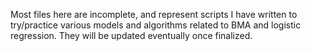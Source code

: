 Most files here are incomplete, and represent scripts I have written to try/practice various models and algorithms related to BMA and logistic regression. They will be updated eventually once finalized.
